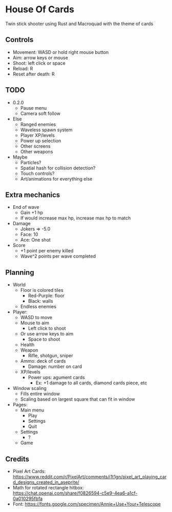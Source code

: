 # House Of Cards

Twin stick shooter using Rust and Macroquad with the theme of cards

## Controls

- Movement: WASD or hold right mouse button
- Aim: arrow keys or mouse
- Shoot: left click or space
- Reload: R
- Reset after death: R

## TODO

- 0.2.0
    - Pause menu
	- Camera soft follow
- Else
	- Ranged enemies
    - Waveless spawn system
	- Player XP/levels
	- Power up selection
	- Other screens
    - Other weapons
- Maybe
	- Particles?
	- Spatial hash for collision detection?
	- Touch controls?
    - Art/animations for everything else

## Extra mechanics

- End of wave
    - Gain +1 hp
	- If would increase max hp, increase max hp to match
- Damage
    - Jokers => -5.0
    - Face: 10
    - Ace: One shot
- Score
	- +1 point per enemy killed
	- Wave^2 points per wave completed

## Planning

- World
	- Floor is colored tiles
		- Red-Purple: floor
		- Black: walls
	- Endless enemies
- Player:
	- WASD to move
	- Mouse to aim
		- Left click to shoot
	- Or use arrow keys to aim
		- Space to shoot
	- Health
	- Weapon
		- Rifle, shotgun, sniper
	- Ammo: deck of cards
		- Damage: number on card
	- XP/levels
		- Power ups: agument cards
			- Ex: +1 damage to all cards, diamond cards piece, etc
- Window scaling
	- Fills entire window
	- Scaling based on largest square that can fit in window
- Pages:
	- Main menu
		- Play
		- Settings
		- Quit
	- Settings
		- ?
	- Game

## Credits

- Pixel Art Cards: https://www.reddit.com/r/PixelArt/comments/i1t1gn/pixel_art_playing_card_designs_created_in_aseprite/
- Math for rotated rectangle hitbox: https://chat.openai.com/share/f0826594-c5e9-4ea6-a1cf-0a010295fbfa
- Font: https://fonts.google.com/specimen/Annie+Use+Your+Telescope
